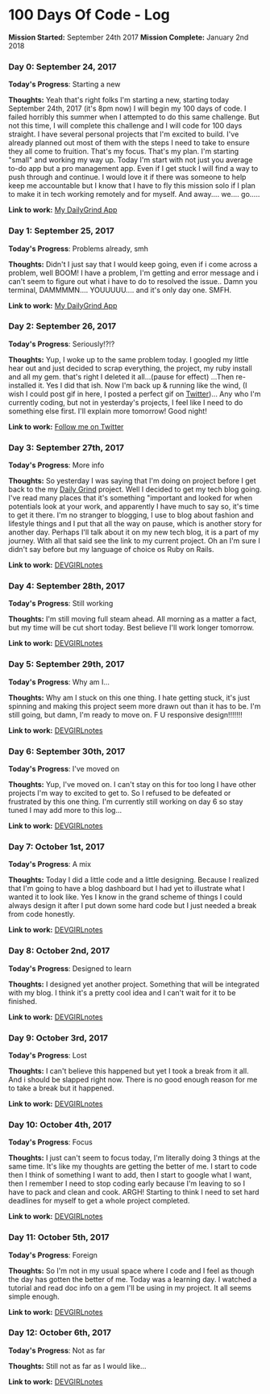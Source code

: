 # 100 Days Of Code - Log

**Mission Started:** September 24th 2017
**Mission Complete:** January 2nd 2018

### Day 0: September 24, 2017
<!-- ##### (delete me or comment me out) -->

**Today's Progress**: Starting a new

**Thoughts:** Yeah that's right folks I'm starting a new, starting today September 24th, 2017 (it's 8pm now) I will begin my 100 days of code. I failed horribly this summer when I attempted to do this same challenge. But not this time, I will complete this challenge and I will code for 100 days straight. I have several personal projects that I'm excited to build. I've already planned out most of them with the steps I need to take to ensure they all come to fruition. That's my focus. That's my plan. I'm starting "small" and working my way up. Today I'm start with not just you average to-do app but a pro management app. Even if I get stuck I will find a way to push through and continue. I would love it if there was someone to help keep me accountable but I know that I have to fly this mission solo if I plan to make it in tech working remotely and for myself. And away.... we.... go.....

**Link to work:** [My DailyGrind App](https://github.com/caydn/dailygrind)

### Day 1: September 25, 2017
<!-- ##### (delete me or comment me out) -->

**Today's Progress**: Problems already, smh

**Thoughts:** Didn't I just say that I would keep going, even if i come across a problem, well BOOM! I have a problem, I'm getting and error message and i can't seem to figure out what i have to do to resolved the issue.. Damn you terminal, DAMMMMN.... YOUUUUU.... and it's only day one. SMFH.

**Link to work:** [My DailyGrind App](https://github.com/caydn/dailygrind)

### Day 2: September 26, 2017
<!-- ##### (delete me or comment me out) -->

**Today's Progress**: Seriously!?!?

**Thoughts:** Yup, I woke up to the same problem today. I googled my little hear out and just decided to scrap everything, the project, my ruby install and all my gem. that's right I deleted it all...(pause for effect) ...Then re-installed it. Yes I did that ish. Now I'm back up & running like the wind, (I wish I could post gif in here, I posted a perfect gif on [Twitter](https://twitter.com/cayferg/status/912856971451277315))... Any who I'm currently coding, but not in yesterday's projects, I feel like I need to do something else first. I'll explain more tomorrow! Good night!

**Link to work:** [Follow me on Twitter](https://twtter.com/cayferg)

### Day 3: September 27th, 2017

**Today's Progress**: More info

**Thoughts:** So yesterday I was saying that I'm doing on project before I get back to the my [Daily Grind](http://www.github.com/caydn/dailygrind) project. Well I decided to get my tech blog going. I've read many places that it's something "important and looked for when potentials look at your work, and apparently I have much to say so, it's time to get it there. I'm no stranger to blogging, I use to blog about fashion and lifestyle things and I put that all the way on pause, which is another story for another day. Perhaps I'll talk about it on my new tech blog, it is a part of my journey. With all that said see the link to my current project. Oh an I'm sure I didn't say before but my language of choice os Ruby on Rails.

**Link to work:** [DEVGIRLnotes](http://www.github.com/caydn/devgirl)

### Day 4: September 28th, 2017

**Today's Progress**: Still working

**Thoughts:** I'm still moving full steam ahead. All morning as a matter a fact, but my time will be cut short today. Best believe I'll work longer tomorrow.

**Link to work:** [DEVGIRLnotes](http://www.github.com/caydn/devgirl)

### Day 5: September 29th, 2017

**Today's Progress**: Why am I...

**Thoughts:** Why am I stuck on this one thing. I hate getting stuck, it's just spinning and making this project seem more drawn out than it has to be. I'm still going, but damn, I'm ready to move on. F U responsive design!!!!!!!

**Link to work:** [DEVGIRLnotes](http://www.github.com/caydn/devgirl)

### Day 6: September 30th, 2017

**Today's Progress**: I've moved on

**Thoughts:** Yup, I've moved on. I can't stay on this for too long I have other projects I'm way to excited to get to. So I refused
to be defeated or frustrated by this one thing. I'm currently still working on day 6 so stay tuned I may add more to this log...

**Link to work:** [DEVGIRLnotes](http://www.github.com/caydn/devgirl)

### Day 7: October 1st, 2017

**Today's Progress**: A mix

**Thoughts:** Today I did a little code and a little designing. Because I realized that I'm going to have a blog dashboard but I had yet to illustrate what I wanted it to look like. Yes I know in the grand scheme of things I could always design it after I put down some hard code but I just needed a break from code honestly.

**Link to work:** [DEVGIRLnotes](http://www.github.com/caydn/devgirl)

### Day 8: October 2nd, 2017

**Today's Progress**: Designed to learn

**Thoughts:** I designed yet another project. Something that will be integrated with my blog. I think it's a pretty cool idea and I can't wait for it to be finished.

**Link to work:** [DEVGIRLnotes](http://www.github.com/caydn/devgirl)

### Day 9: October 3rd, 2017

**Today's Progress**: Lost

**Thoughts:** I can't believe this happened but yet I took a break from it all. And i should be slapped right now. There is no good enough reason for me to take a break but it happened.

**Link to work:** [DEVGIRLnotes](http://www.github.com/caydn/devgirl)

### Day 10: October 4th, 2017

**Today's Progress**: Focus

**Thoughts:** I just can't seem to focus today, I'm literally doing 3 things at the same time. It's like my thoughts are getting the better of me. I start to code then I think of something I want to add, then I start to google what I want, then I remember I need to stop coding early because I'm leaving to so I have to pack and clean and cook. ARGH! Starting to think I need to set hard deadlines for myself to get a whole project completed.

**Link to work:** [DEVGIRLnotes](http://www.github.com/caydn/devgirl)

### Day 11: October 5th, 2017

**Today's Progress**: Foreign

**Thoughts:** So I'm not in my usual space where I code and I feel as though the day has gotten the better of me. Today was a learning day. I watched a tutorial and read doc info on a gem I'll be using in my project. It all seems simple enough.

**Link to work:** [DEVGIRLnotes](http://www.github.com/caydn/devgirl)

### Day 12: October 6th, 2017

**Today's Progress**: Not as far

**Thoughts:** Still not as far as I would like...

**Link to work:** [DEVGIRLnotes](http://www.github.com/caydn/devgirl)
